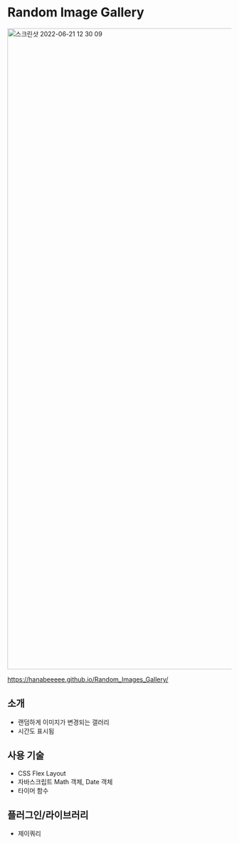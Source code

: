 # Random Image Gallery

<img width="1440" alt="스크린샷 2022-06-21 12 30 09" src="https://user-images.githubusercontent.com/105402245/174710323-e8954d50-9868-42f9-9ece-df8ab29da376.png">

https://hanabeeeee.github.io/Random_Images_Gallery/

## 소개
- 랜덤하게 이미지가 변경되는 갤러리
- 시간도 표시됨

## 사용 기술
- CSS Flex Layout
- 자바스크립트 Math 객체, Date 객체
- 타이머 함수

## 플러그인/라이브러리
- 제이쿼리
